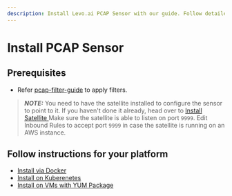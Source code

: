 ```yaml
---	
description: Install Levo.ai PCAP Sensor with our guide. Follow detailed instructions for setting up and configuring traffic capture sensors across multiple platforms.	
---	
```


# Install PCAP Sensor

## Prerequisites
- Refer [pcap-filter-guide](https://www.tcpdump.org/manpages/pcap-filter.7.html) to apply filters.

> **_NOTE:_**  You need to have the satellite installed to configure the sensor to point to it. If you haven't done it already, head over to [Install Satellite ](/install-satellite)
Make sure the satellite is able to listen on port `9999`. 
> Edit Inbound Rules to accept port `9999` in case the satellite is running on an AWS instance.

## Follow instructions for your platform

 - [Install via Docker](/install-traffic-capture-sensors/pcap-sensor/sensor-docker)
 - [Install on Kuberenetes](/install-traffic-capture-sensors/pcap-sensor/sensor-kubernetes)
 - [Install on VMs with YUM Package](/install-traffic-capture-sensors/pcap-sensor/pcap-sensor-yum-package)